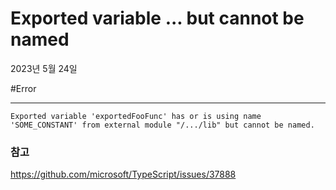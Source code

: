 # Exported variable ... but cannot be named

2023년 5월 24일

#Error

---

```
Exported variable 'exportedFooFunc' has or is using name 'SOME_CONSTANT' from external module "/.../lib" but cannot be named.
```

### 참고

https://github.com/microsoft/TypeScript/issues/37888